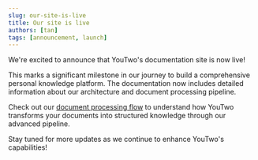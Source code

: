 ```yaml
---
slug: our-site-is-live
title: Our site is live
authors: [tan]
tags: [announcement, launch]
---
```


We're excited to announce that YouTwo's documentation site is now live!

<!-- truncate -->

This marks a significant milestone in our journey to build a comprehensive personal knowledge platform. The documentation now includes detailed information about our architecture and document processing pipeline.

Check out our [document processing flow](/docs/intro) to understand how YouTwo transforms your documents into structured knowledge through our advanced pipeline.

Stay tuned for more updates as we continue to enhance YouTwo's capabilities! 